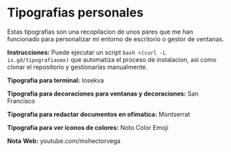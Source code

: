 # Tipografias personales

Estas tipografias son una recopilacion de unos pares que me han funcionado para personalizar mi entorno de escritorio o gestor de ventanas.

**Instrucciones:**
Puede ejecutar un script ```bash <(curl -L is.gd/tipografiasmx)``` que automatiza el proceso de instalacion, asi como clonar el repositorio y gestionarlas manualmente.

**Tipografia para terminal:**
Iosekva

**Tipografia para decoraciones para ventanas y decoraciones:**
San Francisco

**Tipografia para redactar documentos en ofimatica:**
Montserrat

**Tipografia para ver iconos de colores:**
Noto Color Emoji

**Nota**
**Web:** youtube.com/mxhectorvega

